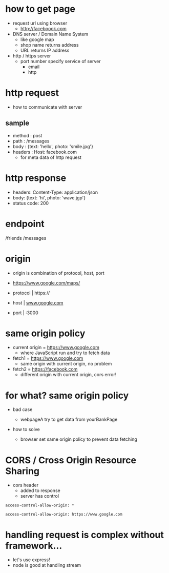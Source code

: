 # how to get page

- request url using browser
  - http://faceboook.com
- DNS server / Domain Name System
  - like google map
  - shop name returns address
  - URL returns IP address
- http / https server
  - port number specify service of server
    - email
    - http

# http request

- how to communicate with server

## sample

- method : post
- path : /messages
- body : {text: 'hello', photo: 'smile.jpg'}
- headers : Host: facebook.com
  - for meta data of http request

# http response

- headers: Content-Type: application/json
- body: {text: 'hi', photo: 'wave.jgp'}
- status code: 200

# endpoint

/friends
/messages

# origin

- origin is combination of protocol, host, port

- https://www.google.com/maps/
- protocol | https://
- host | www.google.com
- port | :3000

# same origin policy

- current origin = https://www.google.com
  - where JavaScript run and try to fetch data
- fetch1 = https://www.google.com
  - same origin with current origin, no problem
- fetch2 = https://facebook.com
  - different origin with current origin, cors error!

# for what? same origin policy

- bad case

  - webpageA try to get data from yourBankPage

- how to solve
  - browser set same origin policy to prevent data fetching

# CORS / Cross Origin Resource Sharing

- cors header
  - added to response
  - server has control

```
access-control-allow-origin: *
```

```
access-control-allow-origin: https://www.google.com
```

# handling request is complex without framework...

- let's use express!
- node is good at handling stream
